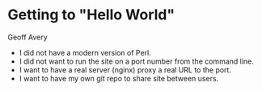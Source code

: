 # Getting to "Hello World"

Geoff Avery

* I did not have a modern version of Perl.
* I did not want to run the site on a port number from the command line.
* I want to have a real server (nginx) proxy a real URL to the port.
* I want to have my own git repo to share site between users.
